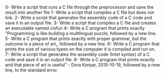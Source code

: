 0-	Write a script that runs a C file through the preprocessor and save the result into another file
1-	Write a script that compiles a C file but does not link.
2-	Write a script that generates the assembly code of a C code and save it in an output file.
3-	Write a script that compiles a C file and creates an executable named cisfun
4-	Write a C program that prints exactly "Programming is like building a multilingual puzzle, followed by a new line.
5-	Write a C program that prints exactly with proper grammar, but the outcome is a piece of art,, followed by a new line.
6-	Write a C program that prints the size of various types on the computer it is compiled and run on.
7-	Write a script that generates the assembly code (Intel syntax) of a C code and save it in an output file.
8-	Write a C program that prints exactly and that piece of art is useful" - Dora Korpar, 2015-10-19, followed by a new line, to the standard error.

